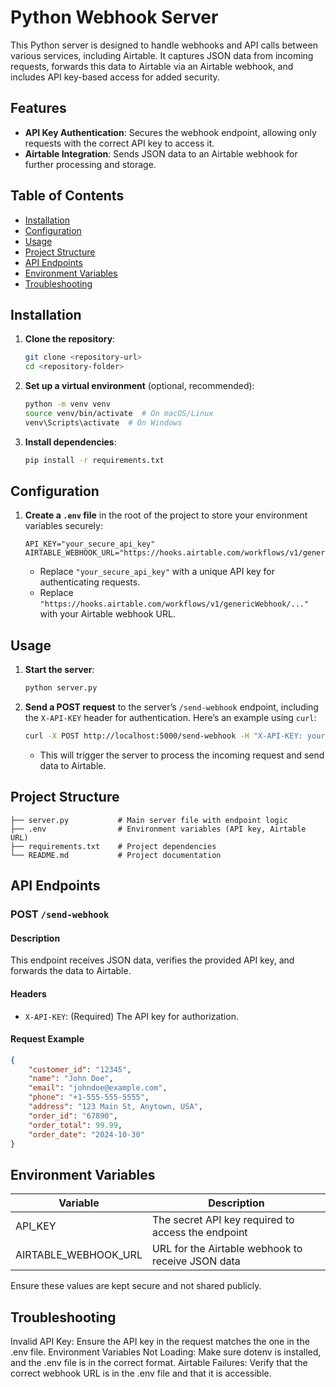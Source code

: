 # Python Webhook Server

This Python server is designed to handle webhooks and API calls between various services, including Airtable. It captures JSON data from incoming requests, forwards this data to Airtable via an Airtable webhook, and includes API key-based access for added security.

## Features

- **API Key Authentication**: Secures the webhook endpoint, allowing only requests with the correct API key to access it.
- **Airtable Integration**: Sends JSON data to an Airtable webhook for further processing and storage.

## Table of Contents

- [Installation](#installation)
- [Configuration](#configuration)
- [Usage](#usage)
- [Project Structure](#project-structure)
- [API Endpoints](#api-endpoints)
- [Environment Variables](#environment-variables)
- [Troubleshooting](#troubleshooting)

## Installation

1. **Clone the repository**:

    ```bash
    git clone <repository-url>
    cd <repository-folder>
    ```

2. **Set up a virtual environment** (optional, recommended):

    ```bash
    python -m venv venv
    source venv/bin/activate  # On macOS/Linux
    venv\Scripts\activate  # On Windows
    ```

3. **Install dependencies**:

    ```bash
    pip install -r requirements.txt
    ```

## Configuration

1. **Create a `.env` file** in the root of the project to store your environment variables securely:

    ```plaintext
    API_KEY="your_secure_api_key"
    AIRTABLE_WEBHOOK_URL="https://hooks.airtable.com/workflows/v1/genericWebhook/..."
    ```

    - Replace `"your_secure_api_key"` with a unique API key for authenticating requests.
    - Replace `"https://hooks.airtable.com/workflows/v1/genericWebhook/..."` with your Airtable webhook URL.

## Usage

1. **Start the server**:

    ```bash
    python server.py
    ```

2. **Send a POST request** to the server’s `/send-webhook` endpoint, including the `X-API-KEY` header for authentication. Here’s an example using `curl`:

    ```bash
    curl -X POST http://localhost:5000/send-webhook -H "X-API-KEY: your_secure_api_key"
    ```

   - This will trigger the server to process the incoming request and send data to Airtable.

## Project Structure

```plaintext
├── server.py           # Main server file with endpoint logic
├── .env                # Environment variables (API key, Airtable URL)
├── requirements.txt    # Project dependencies
└── README.md           # Project documentation
```


## API Endpoints

### POST `/send-webhook`

#### Description
This endpoint receives JSON data, verifies the provided API key, and forwards the data to Airtable.

#### Headers

- `X-API-KEY`: (Required) The API key for authorization.

#### Request Example

```json
{
    "customer_id": "12345",
    "name": "John Doe",
    "email": "johndoe@example.com",
    "phone": "+1-555-555-5555",
    "address": "123 Main St, Anytown, USA",
    "order_id": "67890",
    "order_total": 99.99,
    "order_date": "2024-10-30"
}
```

## Environment Variables
|Variable|	Description|
|--------|-------------|
|API_KEY|	The secret API key required to access the endpoint|
|AIRTABLE_WEBHOOK_URL	|URL for the Airtable webhook to receive JSON data|

Ensure these values are kept secure and not shared publicly.

## Troubleshooting

Invalid API Key: Ensure the API key in the request matches the one in the .env file. 
Environment Variables Not Loading: Make sure dotenv is installed, and the .env file is in the correct format. 
Airtable Failures: Verify that the correct webhook URL is in the .env file and that it is accessible.
